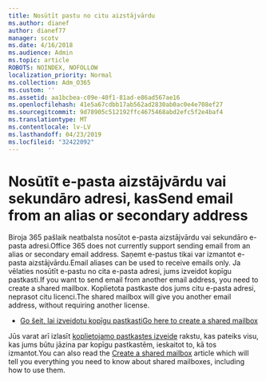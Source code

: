 ```yaml
---
title: Nosūtīt pastu no citu aizstājvārdu
ms.author: dianef
author: dianef77
manager: scotv
ms.date: 4/16/2018
ms.audience: Admin
ms.topic: article
ROBOTS: NOINDEX, NOFOLLOW
localization_priority: Normal
ms.collection: Adm_O365
ms.custom: ''
ms.assetid: aa1bcbea-c09e-40f1-81ad-e86ad567ae16
ms.openlocfilehash: 41e5a67cdbb17ab562ad2830ab0ac0e4e708ef27
ms.sourcegitcommit: 9d78905c512192ffc4675468abd2efc5f2e4baf4
ms.translationtype: MT
ms.contentlocale: lv-LV
ms.lasthandoff: 04/23/2019
ms.locfileid: "32422092"
---
```

# <a name="send-email-from-an-alias-or-secondary-address"></a><span data-ttu-id="15776-102">Nosūtīt e-pasta aizstājvārdu vai sekundāro adresi, kas</span><span class="sxs-lookup"><span data-stu-id="15776-102">Send email from an alias or secondary address</span></span>

<span data-ttu-id="15776-103">Biroja 365 pašlaik neatbalsta nosūtot e-pasta aizstājvārdu vai sekundāro e-pasta adresi.</span><span class="sxs-lookup"><span data-stu-id="15776-103">Office 365 does not currently support sending email from an alias or secondary email address.</span></span> <span data-ttu-id="15776-104">Saņemt e-pastus tikai var izmantot e-pasta aizstājvārdu.</span><span class="sxs-lookup"><span data-stu-id="15776-104">Email aliases can be used to receive emails only.</span></span> <span data-ttu-id="15776-105">Ja vēlaties nosūtīt e-pastu no cita e-pasta adresi, jums izveidot kopīgu pastkasti.</span><span class="sxs-lookup"><span data-stu-id="15776-105">If you want to send email from another email address, you need to create a shared mailbox.</span></span> <span data-ttu-id="15776-106">Koplietota pastkaste dos jums citu e-pasta adresi, neprasot citu licenci.</span><span class="sxs-lookup"><span data-stu-id="15776-106">The shared mailbox will give you another email address, without requiring another license.</span></span> 
  
- [<span data-ttu-id="15776-107">Go šeit, lai izveidotu kopīgu pastkasti</span><span class="sxs-lookup"><span data-stu-id="15776-107">Go here to create a shared mailbox</span></span>](https://portal.office.com/AdminPortal/Home#/AssistedGuide/addemailoptions)
    
<span data-ttu-id="15776-108">Jūs varat arī izlasīt [koplietojamo pastkastes izveide](https://support.office.com/article/871a246d-3acd-4bba-948e-5de8be0544c9) rakstu, kas pateiks visu, kas jums būtu jāzina par kopīgu pastkastēm, ieskaitot to, kā tos izmantot.</span><span class="sxs-lookup"><span data-stu-id="15776-108">You can also read the [Create a shared mailbox](https://support.office.com/article/871a246d-3acd-4bba-948e-5de8be0544c9) article which will tell you everything you need to know about shared mailboxes, including how to use them.</span></span> 
  

